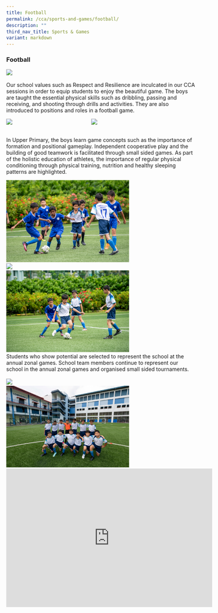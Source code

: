```yaml
---
title: Football
permalink: /cca/sports-and-games/football/
description: ""
third_nav_title: Sports & Games
variant: markdown
---
```

### **Football**

<img src="/images/Year%202025/2025%20CCA/Football_3_R.jpg" style="width:65%">
<br>

Our school values such as Respect and Resilience are inculcated in our CCA sessions in order to equip students to enjoy the beautiful game. The boys are taught the essential physical skills such as dribbling, passing and receiving, and shooting through drills and activities. They are also introduced to positions and roles in a football game.

<img src="/images/Year%202025/2025%20CCA/Football_1_R.jpg" style="width:45%" align="left">
<img src="/images/Year%202025/2025%20CCA/Football_2_R.jpg" style="width:45%" align="left"><br clear="left">
<br clear="right">

In Upper Primary, the boys learn game concepts such as the importance of formation and positional gameplay.&nbsp;Independent cooperative play and the building of good teamwork is facilitated through small sided games. As part of the holistic education of athletes, the importance of regular physical conditioning through physical training, nutrition and healthy sleeping patterns are highlighted.
<br>

<img src="/images/2024%20Open%20House/CCA/Football_2R.jpg" style="width:65%">
<br>
<img src="/images/2024%20Open%20House/CCA/Football_4.jpg" style="width:65%">
<br>
<img src="/images/2024%20Open%20House/CCA/Football_5R.jpg" style="width:65%">
<br>
Students who show potential are selected to represent the school at the annual zonal games. School team members continue to represent our school in the annual zonal games and organised small sided tournaments.
<br><br>
<img src="/images/Year%202025/2025%20CCA/Football_5_R.jpg" style="width:65%">
<br>
<img src="/images/2024%20Open%20House/CCA/Football_6R.jpg" style="width:65%">

<center>
<iframe allowfullscreen="true" height="370" width="550" frameborder="0" src="https://docs.google.com/presentation/d/e/2PACX-1vSCra8rVpPCV-rK5Dv9YBPM8vHk3VEAL8UpfYMqJHhJsoz9iLZ88ZLQWAxlNHVjST5tYY2OVulBrHBz/embed?start=false&amp;loop=false&amp;delayms=3000"></iframe></center>